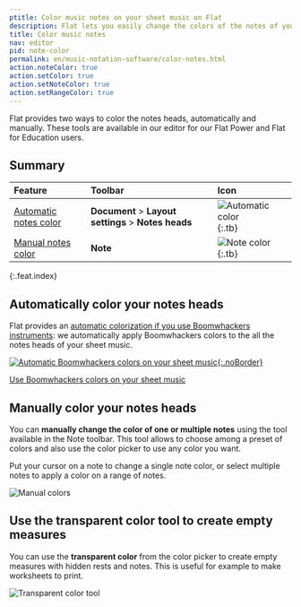 ```yaml
---
ptitle: Color music notes on your sheet music on Flat
description: Flat lets you easily change the colors of the notes of your sheet music. It provides automatic rules as well as manual color settings that can quickly be used from our "Note" toolbar.
title: Color music notes
nav: editor
pid: note-color
permalink: en/music-notation-software/color-notes.html
action.noteColor: true
action.setColor: true
action.setNoteColor: true
action.setRangeColor: true
---
```


Flat provides two ways to color the notes heads, automatically and manually. These tools are available in our editor for our Flat Power and Flat for Education users.

## Summary

| Feature | Toolbar | Icon |
|:--------|:--------|:-----|
| [Automatic notes color](#automatically-color-your-notes-heads) | **Document** > **Layout settings** > **Notes heads** | ![Automatic color](https://prod.flat-cdn.com/img/icons/editorActions/layout.svg){:.tb} |
| [Manual notes color](#manually-color-your-notes-heads) | **Note** | ![Note color](https://prod.flat-cdn.com/img/icons/editorActions/noteColor.svg){:.tb} |
{:.feat.index}

## Automatically color your notes heads

Flat provides an [automatic colorization if you use Boomwhackers instruments](/help/en/music-notation-software/boomwhackers-color-sheet-music.html): we automatically apply Boomwhackers colors to the all the notes heads of your sheet music.

[![Automatic Boomwhackers colors on your sheet music](https://prod.flat-cdn.com/img/icons/scoreEditor/notesheadsScaleBoomwhackers.svg){:.noBorder}](/help/en/music-notation-software/boomwhackers-color-sheet-music.html)

<div class="btn-cta-wrapper"><a href="/help/en/music-notation-software/boomwhackers-color-sheet-music.html" class="btn-cta-site">Use Boomwhackers colors on your sheet music</a></div>

## Manually color your notes heads

You can **manually change the color of one or multiple notes** using the tool available in the Note toolbar. This tool allows to choose among a preset of colors and also use the color picker to use any color you want.

Put your cursor on a note to change a single note color, or select multiple notes to apply a color on a range of notes.

![Manual colors](/help/assets/img/editor/manual-color.gif)

## Use the transparent color tool to create empty measures

You can use the **transparent color** from the color picker to create empty measures with hidden rests and notes. This is useful for example to make worksheets to print.

![Transparent color tool](/help/assets/img/editor/transparent-color.gif)
